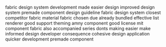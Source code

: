 fabric design system development made easier design improved design system premade component design guideline fabric design system closest competitor fabric material fabric chosen due already bundled effective list renderer good support theming amny component good license mit component fabric also accompanied series donts making easier make informed design developer consequence cohesive design application quicker development premade component